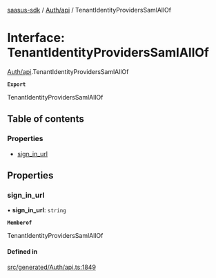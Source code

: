 [saasus-sdk](../README.md) / [Auth/api](../modules/Auth_api.md) / TenantIdentityProvidersSamlAllOf

# Interface: TenantIdentityProvidersSamlAllOf

[Auth/api](../modules/Auth_api.md).TenantIdentityProvidersSamlAllOf

**`Export`**

TenantIdentityProvidersSamlAllOf

## Table of contents

### Properties

- [sign\_in\_url](Auth_api.TenantIdentityProvidersSamlAllOf.md#sign_in_url)

## Properties

### sign\_in\_url

• **sign\_in\_url**: `string`

**`Memberof`**

TenantIdentityProvidersSamlAllOf

#### Defined in

[src/generated/Auth/api.ts:1849](https://github.com/saasus-platform/saasus-sdk-javascript/blob/6b95732/src/generated/Auth/api.ts#L1849)
